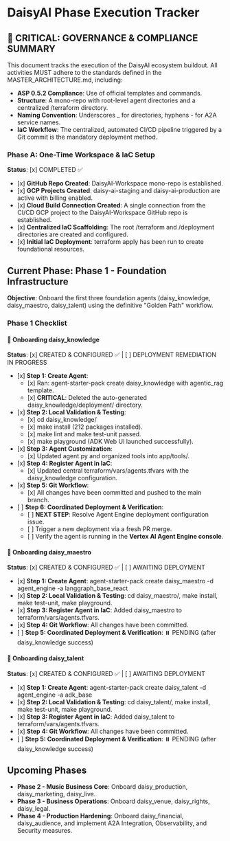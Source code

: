 # **DaisyAI Phase Execution Tracker**

## **🚨 CRITICAL: GOVERNANCE & COMPLIANCE SUMMARY**

This document tracks the execution of the DaisyAI ecosystem buildout. All activities MUST adhere to the standards defined in the MASTER\_ARCHITECTURE.md, including:

* **ASP 0.5.2 Compliance**: Use of official templates and commands.  
* **Structure**: A mono-repo with root-level agent directories and a centralized /terraform directory.  
* **Naming Convention**: Underscores \_ for directories, hyphens \- for A2A service names.  
* **IaC Workflow**: The centralized, automated CI/CD pipeline triggered by a Git commit is the mandatory deployment method.

### **Phase A: One-Time Workspace & IaC Setup**

**Status**: \[x\] COMPLETED ✅

* \[x\] **GitHub Repo Created**: DaisyAI-Workspace mono-repo is established.  
* \[x\] **GCP Projects Created**: daisy-ai-staging and daisy-ai-production are active with billing enabled.  
* \[x\] **Cloud Build Connection Created**: A single connection from the CI/CD GCP project to the DaisyAI-Workspace GitHub repo is established.  
* \[x\] **Centralized IaC Scaffolding**: The root /terraform and /deployment directories are created and configured.  
* \[x\] **Initial IaC Deployment**: terraform apply has been run to create foundational resources.

## **Current Phase: Phase 1 \- Foundation Infrastructure**

**Objective**: Onboard the first three foundation agents (daisy\_knowledge, daisy\_maestro, daisy\_talent) using the definitive "Golden Path" workflow.

### **Phase 1 Checklist**

#### **🎵 Onboarding daisy\_knowledge**

**Status**: \[x\] CREATED & CONFIGURED ✅ | \[ \] DEPLOYMENT REMEDIATION IN PROGRESS

* \[x\] **Step 1: Create Agent**:  
  * \[x\] Ran: agent-starter-pack create daisy\_knowledge with agentic\_rag template.  
  * \[x\] **CRITICAL**: Deleted the auto-generated daisy\_knowledge/deployment/ directory.  
* \[x\] **Step 2: Local Validation & Testing**:  
  * \[x\] cd daisy\_knowledge/  
  * \[x\] make install (212 packages installed).  
  * \[x\] make lint and make test-unit passed.  
  * \[x\] make playground (ADK Web UI launched successfully).  
* \[x\] **Step 3: Agent Customization**:  
  * \[x\] Updated agent.py and organized tools into app/tools/.  
* \[x\] **Step 4: Register Agent in IaC**:  
  * \[x\] Updated central terraform/vars/agents.tfvars with the daisy\_knowledge configuration.  
* \[x\] **Step 5: Git Workflow**:  
  * \[x\] All changes have been committed and pushed to the main branch.  
* \[ \] **Step 6: Coordinated Deployment & Verification**:  
  * \[ \] **NEXT STEP**: Resolve Agent Engine deployment configuration issue.  
  * \[ \] Trigger a new deployment via a fresh PR merge.  
  * \[ \] Verify the agent is running in the **Vertex AI Agent Engine console**.

#### **🎯 Onboarding daisy\_maestro**

**Status**: \[x\] CREATED & CONFIGURED ✅ | \[ \] AWAITING DEPLOYMENT

* \[x\] **Step 1: Create Agent**: agent-starter-pack create daisy\_maestro \-d agent\_engine \-a langgraph\_base\_react  
* \[x\] **Step 2: Local Validation & Testing**: cd daisy\_maestro/, make install, make test-unit, make playground.  
* \[x\] **Step 3: Register Agent in IaC**: Added daisy\_maestro to terraform/vars/agents.tfvars.  
* \[x\] **Step 4: Git Workflow**: All changes have been committed.  
* \[ \] **Step 5: Coordinated Deployment & Verification**: ⏸️ PENDING (after daisy\_knowledge success)

#### **🎼 Onboarding daisy\_talent**

**Status**: \[x\] CREATED & CONFIGURED ✅ | \[ \] AWAITING DEPLOYMENT

* \[x\] **Step 1: Create Agent**: agent-starter-pack create daisy\_talent \-d agent\_engine \-a adk\_base  
* \[x\] **Step 2: Local Validation & Testing**: cd daisy\_talent/, make install, make test-unit, make playground.  
* \[x\] **Step 3: Register Agent in IaC**: Added daisy\_talent to terraform/vars/agents.tfvars.  
* \[x\] **Step 4: Git Workflow**: All changes have been committed.  
* \[ \] **Step 5: Coordinated Deployment & Verification**: ⏸️ PENDING (after daisy\_knowledge success)

## **Upcoming Phases**

* **Phase 2 \- Music Business Core**: Onboard daisy\_production, daisy\_marketing, daisy\_live.  
* **Phase 3 \- Business Operations**: Onboard daisy\_venue, daisy\_rights, daisy\_legal.  
* **Phase 4 \- Production Hardening**: Onboard daisy\_financial, daisy\_audience, and implement A2A Integration, Observability, and Security measures.